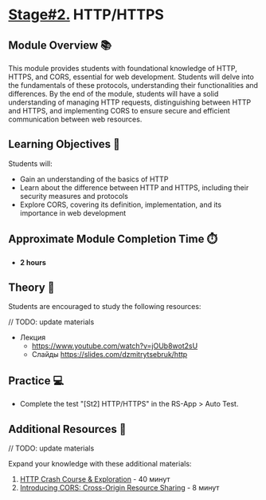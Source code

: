 # [Stage#2.](../../) HTTP/HTTPS

## Module Overview 📚

This module provides students with foundational knowledge of HTTP, HTTPS, and CORS, essential for web development. Students will delve into the fundamentals of these protocols, understanding their functionalities and differences. By the end of the module, students will have a solid understanding of managing HTTP requests, distinguishing between HTTP and HTTPS, and implementing CORS to ensure secure and efficient communication between web resources.

## Learning Objectives 🎯

Students will:

- Gain an understanding of the basics of HTTP
- Learn about the difference between HTTP and HTTPS, including their security measures and protocols
- Explore CORS, covering its definition, implementation, and its importance in web development

## Approximate Module Completion Time ⏱️

- **2 hours**

## Theory 📖

Students are encouraged to study the following resources:

// TODO: update materials

- Лекция
  - https://www.youtube.com/watch?v=jOUb8wot2sU
  - Слайды https://slides.com/dzmitrytsebruk/http

## Practice 💻

- Complete the test "[St2] HTTP/HTTPS" in the RS-App > Auto Test.

## Additional Resources 📘

// TODO: update materials

Expand your knowledge with these additional materials:

1.  [HTTP Crash Course & Exploration](https://youtu.be/iYM2zFP3Zn0) - 40 минут
2.  [Introducing CORS: Cross-Origin Resource Sharing](https://www.youtube.com/watch?v=JVZIhCVFJ9c) - 8 минут
